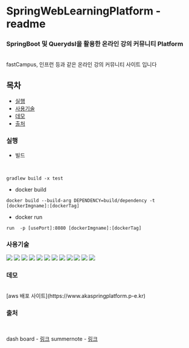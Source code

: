 # SpringWebLearningPlatform - readme


### SpringBoot 및 Querydsl을 활용한 온라인 강의 커뮤니티 Platform 
<br>
fastCampus, 인프런 등과 같은 온라인 강의 커뮤니티 사이트 입니다 

## 목차

- [실행](#실행)
- [사용기술](#사용기술)
- [데모](#데모)
- [출처](#출처)

### 실행

- 빌드
<br>

```
gradlew build -x test
```
- docker build
```
docker build --build-arg DEPENDENCY=build/dependency -t [dockerImgname]:[dockerTag]
```
- docker run
```
run  -p [usePort]:8080 [dockerImgname]:[dockerTag]
```



### 사용기술

<img src="https://img.shields.io/badge/springboot-6DB33F?style=flat-square&logo=springboot&logoColor=white"/></a>
<img src="https://img.shields.io/badge/Spring Security-6DB33F?style=flat-square&logo=Spring Security&logoColor=white"/></a>
<img src="https://img.shields.io/badge/mysql-4479A1?style=flat-square&logo=mysql&logoColor=white"/></a>
<img src="https://img.shields.io/badge/AmazonAws-232F3E?style=flat-square&logo=AmazonAws&logoColor=white"/></a>
<img src="https://img.shields.io/badge/Docker-2496ED?style=flat-square&logo=Docker&logoColor=white"/></a>
<img src="https://img.shields.io/badge/jQuery-0769AD?style=flat-square&logo=jQuery&logoColor=white"/></a>
<img src="https://img.shields.io/badge/Css3-1572B6?style=flat-square&logo=Css3&logoColor=white"/></a>
<img src="https://img.shields.io/badge/HTML5-E34F26?style=flat-square&logo=HTML5&logoColor=white"/></a>
<img src="https://img.shields.io/badge/Java-007396?style=flat-square&logo=Java&logoColor=white"/></a>
<img src="https://img.shields.io/badge/JavaScript-F7DF1E?style=flat-square&logo=JavaScript&logoColor=white"/></a>
<img src="https://img.shields.io/badge/QueryDsl-20336B?style=flat-square&logo=QueryDsl&logoColor=white"/></a>
<img src="https://img.shields.io/badge/Jpa-6DB33F?style=flat-square&logo=Jpa&logoColor=white"/></a>

### 데모
<br>
[aws 배포 사이트](https://www.akaspringplatform.p-e.kr)

### 출처
<br>

dash board - [링크](https://www.creative-tim.com/product/material-dashboard)
summernote - [링크](https://summernote.org/)


